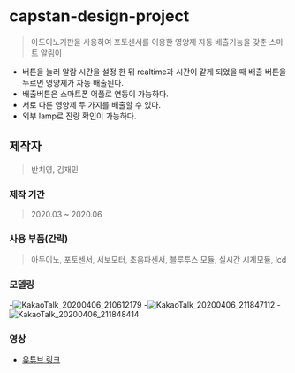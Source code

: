# capstan-design-project
> 아도이노기판을 사용하여 포토센서를 이용한 영양제 자동 배출기능을 갖춘 스마트 알림이
- 버튼을 눌러 알람 시간을 설정 한 뒤 realtime과 시간이 같게 되었을 때   배출 버튼을 누르면 영양제가 자동 배출된다.
- 배출버튼은 스마트폰 어플로 연동이 가능하다.
- 서로 다른 영양제 두 가지를 배출할 수 있다.
- 외부 lamp로 잔량 확인이 가능하다.

## 제작자
> 반치영, 김재민

### 제작 기간
> 2020.03 ~ 2020.06

### 사용 부품(간략)
> 아두이노, 포토센서, 서보모터, 초음파센서, 블루투스 모듈, 실시간 시계모듈, lcd

### 모델링
-![KakaoTalk_20200406_210612179](https://user-images.githubusercontent.com/80910859/148006253-de75a757-81a9-41f3-a269-21bad4203909.jpg)
-![KakaoTalk_20200406_211847112](https://user-images.githubusercontent.com/80910859/148006267-115963a9-f20d-45b9-a216-d4ebf70edf56.jpg)
-![KakaoTalk_20200406_211848414](https://user-images.githubusercontent.com/80910859/148006274-0ea0eaeb-1897-49ff-9f8b-62b43162718f.jpg)



### 영상
- [유튜브 링크](https://youtu.be/0zPFTh6iZ-U)
